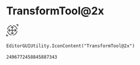 # TransformTool@2x
![](/img/TransformTool@2x.png)

``` CSharp
EditorGUIUtility.IconContent("TransformTool@2x")
```
```
2496772458845887343
```
